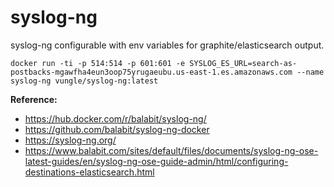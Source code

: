 # syslog-ng
syslog-ng configurable with env variables for graphite/elasticsearch output.

```
docker run -ti -p 514:514 -p 601:601 -e SYSLOG_ES_URL=search-as-postbacks-mgawfha4eun3oop75yrugaeubu.us-east-1.es.amazonaws.com --name syslog-ng vungle/syslog-ng:latest
```

**Reference:**

* https://hub.docker.com/r/balabit/syslog-ng/
* https://github.com/balabit/syslog-ng-docker
* https://syslog-ng.org/
* https://www.balabit.com/sites/default/files/documents/syslog-ng-ose-latest-guides/en/syslog-ng-ose-guide-admin/html/configuring-destinations-elasticsearch.html
